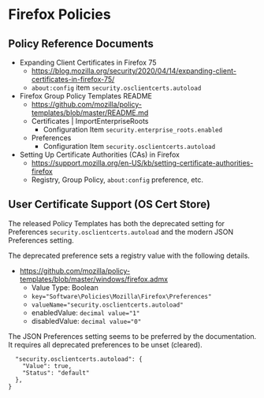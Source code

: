 # Firefox Policies

## Policy Reference Documents

* Expanding Client Certificates in Firefox 75
  *  https://blog.mozilla.org/security/2020/04/14/expanding-client-certificates-in-firefox-75/
  *  `about:config` item `security.osclientcerts.autoload`
* Firefox Group Policy Templates README
  * https://github.com/mozilla/policy-templates/blob/master/README.md
  * Certificates | ImportEnterpriseRoots
    * Configuration Item `security.enterprise_roots.enabled`
  * Preferences
    * Configuration Item `security.osclientcerts.autoload`
* Setting Up Certificate Authorities (CAs) in Firefox
  * https://support.mozilla.org/en-US/kb/setting-certificate-authorities-firefox
  * Registry, Group Policy, `about:config` preference, etc.

## User Certificate Support (OS Cert Store)

The released Policy Templates has both the deprecated setting for Preferences `security.osclientcerts.autoload` and the modern JSON Preferences setting. 

The deprecated preference sets a registry value with the following details.

* https://github.com/mozilla/policy-templates/blob/master/windows/firefox.admx
  * Value Type: Boolean
  * `key="Software\Policies\Mozilla\Firefox\Preferences"`
  * `valueName="security.osclientcerts.autoload"`
  * enabledValue: `decimal value="1"`
  * disabledValue: `decimal value="0"`

The JSON Preferences setting seems to be preferred by the documentation. It requires all deprecated preferences to be unset (cleared).

```{
  "security.osclientcerts.autoload": {
    "Value": true,
    "Status": "default"
  },
}
```
